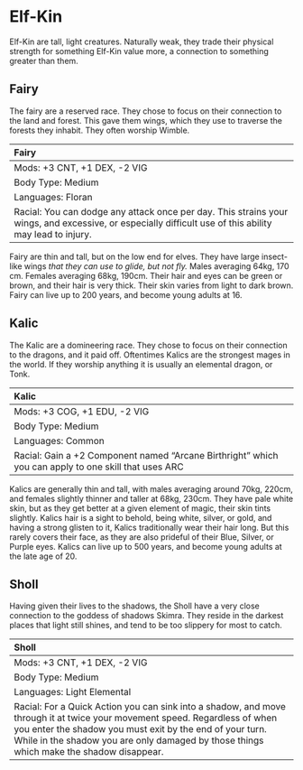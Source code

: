 # Elf-Kin

Elf-Kin are tall, light creatures. Naturally weak, they trade their physical
strength for something Elf-Kin value more, a connection to something greater
than them.

## Fairy

The fairy are a reserved race. They chose to focus on their connection
to the land and forest. This gave them wings, which they use to traverse the
forests they inhabit. They often worship Wimble.

| Fairy                                                                        |
|:-----------------------------------------------------------------------------|
| Mods: +3 CNT, +1 DEX, -2 VIG                                                 |
| Body Type: Medium                                                            |
| Languages: Floran                                                            |
| Racial: You can dodge any attack once per day. This strains your wings, and excessive, or especially difficult use of this ability may lead to injury. |

Fairy are thin and tall, but on the low end for elves. They have large
insect-like wings *that they can use to glide, but not fly.* Males averaging
64kg, 170 cm. Females averaging 68kg, 190cm. Their hair and eyes can be green
or brown, and their hair is very thick. Their skin varies from light to dark
brown. Fairy can live up to 200 years, and become young adults at 16.

## Kalic

The Kalic are a domineering race. They chose to focus on their connection to the
dragons, and it paid off. Oftentimes Kalics are the strongest mages in the
world. If they worship anything it is usually an elemental dragon, or Tonk.

| Kalic                                                                        |
|:-----------------------------------------------------------------------------|
| Mods: +3 COG, +1 EDU, -2 VIG                                                 |
| Body Type: Medium                                                            |
| Languages: Common                                                            |
| Racial: Gain a +2 Component named “Arcane Birthright” which you can apply to one skill that uses ARC |

Kalics are generally thin and tall, with males averaging around 70kg, 220cm,
and females slightly thinner and taller at 68kg, 230cm. They have pale white
skin, but as they get better at a given element of magic, their skin tints
slightly. Kalics hair is a sight to behold, being white, silver, or gold, and
having a strong glisten to it, Kalics traditionally wear their hair long. But
this rarely covers their face, as they are also prideful of their Blue, Silver,
or Purple eyes. Kalics can live up to 500 years, and become young adults at the
late age of 20.

## Sholl

Having given their lives to the shadows, the Sholl have a very close connection
to the goddess of shadows Skimra. They reside in the darkest places that light
still shines, and tend to be too slippery for most to catch.

| Sholl                                                                        |
|:-----------------------------------------------------------------------------|
| Mods: +3 CNT, +1 DEX, -2 VIG                                                 |
| Body Type: Medium                                                            |
| Languages: Light Elemental                                                   |
| Racial: For a Quick Action you can sink into a shadow, and move through it at twice your movement speed. Regardless of when you enter the shadow you must exit by the end of your turn. While in the shadow you are only damaged by those things which make the shadow disappear. |
